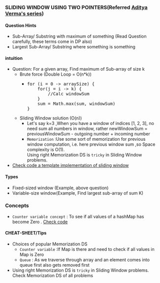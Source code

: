 ### SLIDING WINDOW USING TWO POINTERS(Referred [Aditya Verma's series](https://www.youtube.com/watch?v=EHCGAZBbB88&list=PL_z_8CaSLPWeM8BDJmIYDaoQ5zuwyxnfj&ab_channel=AdityaVerma))

#### Question Hints
- Sub-Array/ Substring with maximum of something (Read Question carefully, these terms come in DP also)
- Largest Sub-Array/ Substring where something is something

#### intuition
- Question: For a given array, Find maximum of Sub-array of size k
  - Brute force (Double Loop = O(n*k))
    - <pre>
      for (i = 0 -> arraySize) {
          for(j = i -> k) {
              //Calc windowSum    
          }
          sum = Math.max(sum, windowSum)
      }
      </pre>
  - Sliding Window solution (O(n))
    - Let's say k=3 ,When you have a window of indices [1, 2, 3], no need sum all numbers in window, rather newWindowSum =  previousWindowSum - outgoing number + incoming number 
    - `Memorization` :Use some sort of memorization for previous window computation, i.e. here previous window sum ,so Space complexity is O(1).<br/>
    Using right Memorization DS is `tricky` in Sliding Window problems.
- [Check code a template implementation of sliding window](Practice/src/main/java/com/p2/slidiing/window/MaxSumSubArrayOfSizeK.java)

#### Types
- Fixed-sized window (Example, above question)
- Variable-size window(Example, Find largest sub-array of sum K)

### Concepts
- `Counter variable concept` : To see if all values of a hashMap has become Zero . [Check code](./Practice/src/main/java/com/p2/slidiing/window/CountOccurrencesOfAnagrams.java)  

#### CHEAT-SHEET/Tips
- Choices of popular Memorization DS
  - `Counter variable` :If Map is there and need to check if all values in Map is Zero
  - `Queue` : As we traverse through array and an element comes into queue first also gets removed first
- Using right Memorization DS is `tricky` in Sliding Window problems. Check Memorization DS of all problems
